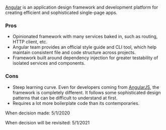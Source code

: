 [Angular](https://angular.io) is an application design framework and development platform for creating efficient and sophisticated single-page apps.

### Pros

- Opinionated framework with many services baked in, such as routing, HTTP client, etc.
- Angular team provides an official style guide and CLI tool, which help maintain consistent file and code structure across projects.
- Framework built around dependency injection for greater testability of isolated services and components.

### Cons

- Steep learning curve. Even for developers coming from [AngularJS](), the framework is completely different. It follows some sophisticated design patterns that can be difficult to understand at first.
- Requires a lot more boilerplate code than its contemporaries.

When decision made: 5/1/2020

When decision will be revisited: 5/1/2021